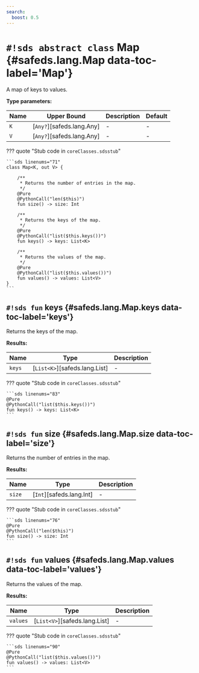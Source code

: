 ```yaml
---
search:
  boost: 0.5
---
```


# `#!sds abstract class` Map {#safeds.lang.Map data-toc-label='Map'}

A map of keys to values.

**Type parameters:**

| Name | Upper Bound | Description | Default |
|------|-------------|-------------|---------|
| `K` | [`Any?`][safeds.lang.Any] | - | - |
| `V` | [`Any?`][safeds.lang.Any] | - | - |

??? quote "Stub code in `coreClasses.sdsstub`"

    ```sds linenums="71"
    class Map<K, out V> {
    
        /**
         * Returns the number of entries in the map.
         */
        @Pure
        @PythonCall("len($this)")
        fun size() -> size: Int
    
        /**
         * Returns the keys of the map.
         */
        @Pure
        @PythonCall("list($this.keys())")
        fun keys() -> keys: List<K>
    
        /**
         * Returns the values of the map.
         */
        @Pure
        @PythonCall("list($this.values())")
        fun values() -> values: List<V>
    }
    ```

## `#!sds fun` keys {#safeds.lang.Map.keys data-toc-label='keys'}

Returns the keys of the map.

**Results:**

| Name | Type | Description |
|------|------|-------------|
| `keys` | [`List<K>`][safeds.lang.List] | - |

??? quote "Stub code in `coreClasses.sdsstub`"

    ```sds linenums="83"
    @Pure
    @PythonCall("list($this.keys())")
    fun keys() -> keys: List<K>
    ```

## `#!sds fun` size {#safeds.lang.Map.size data-toc-label='size'}

Returns the number of entries in the map.

**Results:**

| Name | Type | Description |
|------|------|-------------|
| `size` | [`Int`][safeds.lang.Int] | - |

??? quote "Stub code in `coreClasses.sdsstub`"

    ```sds linenums="76"
    @Pure
    @PythonCall("len($this)")
    fun size() -> size: Int
    ```

## `#!sds fun` values {#safeds.lang.Map.values data-toc-label='values'}

Returns the values of the map.

**Results:**

| Name | Type | Description |
|------|------|-------------|
| `values` | [`List<V>`][safeds.lang.List] | - |

??? quote "Stub code in `coreClasses.sdsstub`"

    ```sds linenums="90"
    @Pure
    @PythonCall("list($this.values())")
    fun values() -> values: List<V>
    ```
